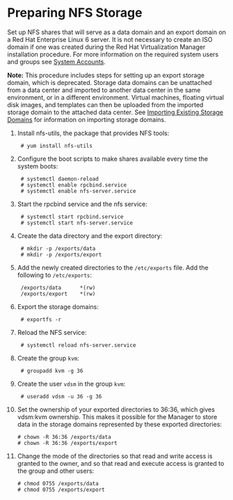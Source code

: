 # Preparing NFS Storage

Set up NFS shares that will serve as a data domain and an export domain on a Red Hat Enterprise Linux 6 server. It is not necessary to create an ISO domain if one was created during the Red Hat Virtualization Manager installation procedure. For more information on the required system users and groups see [System Accounts](appe-System_Accounts).

**Note:** This procedure includes steps for setting up an export storage domain, which is deprecated. Storage data domains can be unattached from a data center and imported to another data center in the same environment, or in a different environment. Virtual machines, floating virtual disk images, and templates can then be uploaded from the imported storage domain to the attached data center. See [Importing Existing Storage Domains](sect-Importing_Existing_Storage_Domains) for information on importing storage domains.

1. Install nfs-utils, the package that provides NFS tools:

        # yum install nfs-utils

2. Configure the boot scripts to make shares available every time the system boots:

        # systemctl daemon-reload
        # systemctl enable rpcbind.service
        # systemctl enable nfs-server.service

3. Start the rpcbind service and the nfs service:

        # systemctl start rpcbind.service
        # systemctl start nfs-server.service

4. Create the data directory and the export directory:

        # mkdir -p /exports/data
        # mkdir -p /exports/export

5. Add the newly created directories to the `/etc/exports` file. Add the following to `/etc/exports`:

        /exports/data      *(rw)
        /exports/export    *(rw)

6. Export the storage domains:

        # exportfs -r

7. Reload the NFS service:

        # systemctl reload nfs-server.service

8. Create the group `kvm`:

        # groupadd kvm -g 36

9. Create the user `vdsm` in the group `kvm`:

        # useradd vdsm -u 36 -g 36

10. Set the ownership of your exported directories to 36:36, which gives vdsm:kvm ownership. This makes it possible for the Manager to store data in the storage domains represented by these exported directories:

        # chown -R 36:36 /exports/data
        # chown -R 36:36 /exports/export

11. Change the mode of the directories so that read and write access is granted to the owner, and so that read and execute access is granted to the group and other users:

        # chmod 0755 /exports/data
        # chmod 0755 /exports/export
